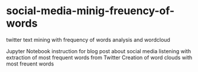 # social-media-minig-freuency-of-words
twitter text mining with frequency of words analysis and wordcloud

Jupyter Notebook instruction for blog post about social media listening with extraction of most frequent words from Twitter
Creation of word clouds with most freuent words
